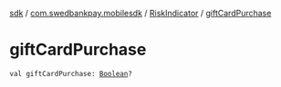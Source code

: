 [sdk](../../index.md) / [com.swedbankpay.mobilesdk](../index.md) / [RiskIndicator](index.md) / [giftCardPurchase](./gift-card-purchase.md)

# giftCardPurchase

`val giftCardPurchase: `[`Boolean`](https://kotlinlang.org/api/latest/jvm/stdlib/kotlin/-boolean/index.html)`?`